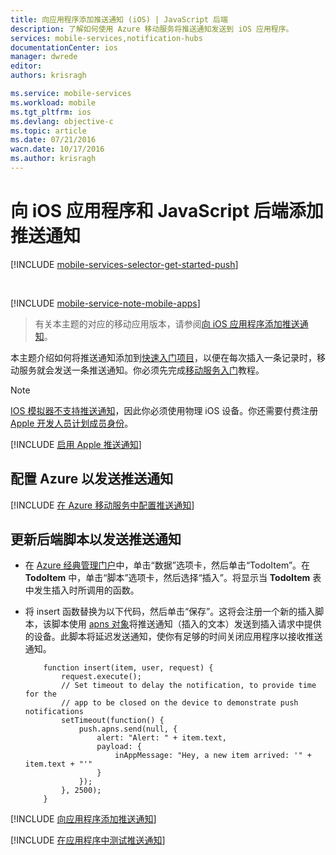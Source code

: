 ```yaml
---
title: 向应用程序添加推送通知 (iOS) | JavaScript 后端
description: 了解如何使用 Azure 移动服务将推送通知发送到 iOS 应用程序。
services: mobile-services,notification-hubs
documentationCenter: ios
manager: dwrede
editor: 
authors: krisragh

ms.service: mobile-services
ms.workload: mobile
ms.tgt_pltfrm: ios
ms.devlang: objective-c
ms.topic: article
ms.date: 07/21/2016
wacn.date: 10/17/2016
ms.author: krisragh
---
```


#  向 iOS 应用程序和 JavaScript 后端添加推送通知

[!INCLUDE [mobile-services-selector-get-started-push](../../includes/mobile-services-selector-get-started-push.md)]

&nbsp;

[!INCLUDE [mobile-service-note-mobile-apps](../../includes/mobile-services-note-mobile-apps.md)]
> 有关本主题的对应的移动应用版本，请参阅[向 iOS 应用程序添加推送通知](../app-service-mobile/app-service-mobile-ios-get-started-push.md)。

本主题介绍如何将推送通知添加到[快速入门项目](./mobile-services-ios-get-started.md)，以便在每次插入一条记录时，移动服务就会发送一条推送通知。你必须先完成[移动服务入门]教程。

> [!NOTE]
>[IOS 模拟器不支持推送通知](https://developer.apple.com/zh-cn/library/ios/documentation/IDEs/Conceptual/iOS_Simulator_Guide/TestingontheiOSSimulator.html)，因此你必须使用物理 iOS 设备。你还需要付费注册 [Apple 开发人员计划成员身份](https://developer.apple.com/programs/ios/)。

[!INCLUDE [启用 Apple 推送通知](../../includes/enable-apple-push-notifications.md)]

##  <a id="configure"></a>配置 Azure 以发送推送通知

[!INCLUDE [在 Azure 移动服务中配置推送通知](../../includes/mobile-services-apns-configure-push.md)]

##  <a id="update-scripts"></a>更新后端脚本以发送推送通知

* 在 [Azure 经典管理门户]中，单击“数据”选项卡，然后单击“TodoItem”。在 **TodoItem** 中，单击“脚本”选项卡，然后选择“插入”。将显示当 **TodoItem** 表中发生插入时所调用的函数。

* 将 insert 函数替换为以下代码，然后单击“保存”。这将会注册一个新的插入脚本，该脚本使用 [apns 对象]将推送通知（插入的文本）发送到插入请求中提供的设备。此脚本将延迟发送通知，使你有足够的时间关闭应用程序以接收推送通知。

    ```
        function insert(item, user, request) {
            request.execute();
            // Set timeout to delay the notification, to provide time for the
            // app to be closed on the device to demonstrate push notifications
            setTimeout(function() {
                push.apns.send(null, {
                    alert: "Alert: " + item.text,
                    payload: {
                        inAppMessage: "Hey, a new item arrived: '" + item.text + "'"
                    }
                });
            }, 2500);
        }
    ```

[!INCLUDE [向应用程序添加推送通知](../../includes/add-push-notifications-to-app.md)]

[!INCLUDE [在应用程序中测试推送通知](../../includes/test-push-notifications-in-app.md)]

<!-- Anchors. -->

<!-- Images. -->
[5]: ./media/mobile-services-ios-get-started-push/mobile-services-ios-push-step5.png
[6]: ./media/mobile-services-ios-get-started-push/mobile-services-ios-push-step6.png
[7]: ./media/mobile-services-ios-get-started-push/mobile-services-ios-push-step7.png

[9]: ./media/mobile-services-ios-get-started-push/mobile-services-ios-push-step9.png
[10]: ./media/mobile-services-ios-get-started-push/mobile-services-ios-push-step10.png
[17]: ./media/mobile-services-ios-get-started-push/mobile-services-ios-push-step17.png
[18]: ./media/mobile-services-ios-get-started-push/mobile-services-selection.png
[19]: ./media/mobile-services-ios-get-started-push/mobile-push-tab-ios.png
[20]: ./media/mobile-services-ios-get-started-push/mobile-push-tab-ios-upload.png
[21]: ./media/mobile-services-ios-get-started-push/mobile-portal-data-tables.png
[22]: ./media/mobile-services-ios-get-started-push/mobile-insert-script-push2.png
[23]: ./media/mobile-services-ios-get-started-push/mobile-quickstart-push1-ios.png
[24]: ./media/mobile-services-ios-get-started-push/mobile-quickstart-push2-ios.png
[25]: ./media/mobile-services-ios-get-started-push/mobile-quickstart-push3-ios.png
[26]: ./media/mobile-services-ios-get-started-push/mobile-quickstart-push4-ios.png
[28]: ./media/mobile-services-ios-get-started-push/mobile-services-ios-push-step18.png

[101]: ./media/mobile-services-ios-get-started-push/mobile-services-ios-push-01.png
[102]: ./media/mobile-services-ios-get-started-push/mobile-services-ios-push-02.png
[103]: ./media/mobile-services-ios-get-started-push/mobile-services-ios-push-03.png
[104]: ./media/mobile-services-ios-get-started-push/mobile-services-ios-push-04.png
[105]: ./media/mobile-services-ios-get-started-push/mobile-services-ios-push-05.png
[106]: ./media/mobile-services-ios-get-started-push/mobile-services-ios-push-06.png
[107]: ./media/mobile-services-ios-get-started-push/mobile-services-ios-push-07.png
[108]: ./media/mobile-services-ios-get-started-push/mobile-services-ios-push-08.png

[110]: ./media/mobile-services-ios-get-started-push/mobile-services-ios-push-10.png
[111]: ./media/mobile-services-ios-get-started-push/mobile-services-ios-push-11.png
[112]: ./media/mobile-services-ios-get-started-push/mobile-services-ios-push-12.png
[113]: ./media/mobile-services-ios-get-started-push/mobile-services-ios-push-13.png
[114]: ./media/mobile-services-ios-get-started-push/mobile-services-ios-push-14.png
[115]: ./media/mobile-services-ios-get-started-push/mobile-services-ios-push-15.png
[116]: ./media/mobile-services-ios-get-started-push/mobile-services-ios-push-16.png
[117]: ./media/mobile-services-ios-get-started-push/mobile-services-ios-push-17.png

<!-- URLs.   -->
[Install Xcode]: https://go.microsoft.com/fwLink/p/?LinkID=266532
[iOS Provisioning Portal]: http://go.microsoft.com/fwlink/p/?LinkId=272456
[Mobile Services iOS SDK]: https://go.microsoft.com/fwLink/p/?LinkID=266533
[Apple Push Notification Service]: http://go.microsoft.com/fwlink/p/?LinkId=272584
[移动服务入门]: ./mobile-services-ios-get-started.md
[Get started with authentication]: ./mobile-services-ios-get-started-users.md
[Azure 经典管理门户]: https://manage.windowsazure.cn/
[apns 对象]: http://go.microsoft.com/fwlink/p/?LinkId=272333

[Mobile Services server script reference]: ./mobile-services-how-to-use-server-scripts.md

[Send push notifications to authenticated users]: ./mobile-services-javascript-backend-ios-push-notifications-app-users.md
[What are Notification Hubs?]: /documentation/articles/notification-hubs-overview/
[Send broadcast notifications to subscribers]: /documentation/articles/notification-hubs-ios-send-breaking-news/
[Send template-based notifications to subscribers]: ../notification-hubs/notification-hubs-ios-xplat-localized-apns-push-notification.md
[Mobile Services Objective-C how-to conceptual reference]: /documentation/articles/mobile-services-windows-dotnet-how-to-use-client-library/

<!---HONumber=Mooncake_0215_2016-->